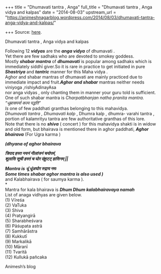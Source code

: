 +++
title = "Dhumavati tantra , Anga"
full_title = "Dhumavati tantra , Anga vidya and kalpas"
date = "2014-08-03"
upstream_url = "https://animeshnagarblog.wordpress.com/2014/08/03/dhumavati-tantra-anga-vidya-and-kalpas/"

+++
Source: [here](https://animeshnagarblog.wordpress.com/2014/08/03/dhumavati-tantra-anga-vidya-and-kalpas/).

Dhumavati tantra , Anga vidya and kalpas

Following 12 ***vidyas*** are the ***anga vidya*** of dhumavati .  
Yet there are few sadhaks who are devoted to smokey goddess.  
Mostly ***shabar mantra*** of ***dhumavati*** is popular among sadhaks
which is immediately siddhī giver.So it is rare in practice to get
initiated in pure ***Shastriya*** and ***tantric*** manner for this Maha
vidya .  
Aghor and shabar mantras of dhumavati are mainly practiced due to
immediate impact and fruit.***Aghor and shabar*** mantras neither
needs viniyoga ,rishiyAdinayAsa  
nor anga vidyas , only chanting them in manner your guru told is
sufficient. One of such shabar mantra is *Charpatbhanjan natha pranita
mantra. “धूम्रासपर्या कल्प पद्धति”*  
*Is* one of few paddhati granthas belonging to this mahavidya.  
*Dhumavati tantra , Dhumavati kalp* , Dhumra kalp , dhumra- varahi
tantra , portion of kalamrityu tantra are few authoritative granthas of
this lore.  
Note that there is no ***shiva*** ( concert ) for this mahavidya shakti
is in widow and old form, but bhairava is mentioned there in aghor
paddhati, ***Aghor bhairava*** (For Ugra karma )

***(dhyana of aghor bhairava***

***त्रिपाद हस्त नयनं नीलांजनं चयोपमं,***  
***शूलासि सूची हस्तं च घोर दंष्ट्राटट् हासिनम् \|\|***

***Mantra is*** ***धूं धूं******अघोर रुद्राय नमः***  
***Some times shabar aghor mantra is also used )***  
and Kalabhairava ( for saumya karma ).  
\*  
Mantra for kala bhairava is ***Dhum Dhum kalabhairavaya namah***  
List of anaga vidhyas are given below.  
(1) Vīreśa  
(2) VaTuka  
(3) Shiva  
(4) Pratyangirā  
(5) Sharabheśvara  
(6) Pāśupata astrā  
(7) Samhārāstra  
(8) Kukkutī  
(9) Markalikā  
(10) Māranī  
(11) Tvaritā  
(12) Kullukā pañcaka

Animesh’s blog

